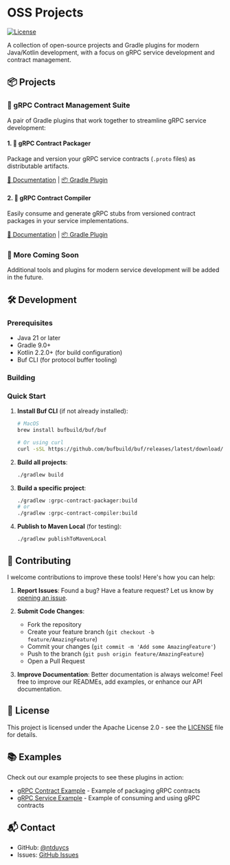 # OSS Projects

[![License](https://img.shields.io/badge/License-Apache%202.0-blue.svg)](https://opensource.org/licenses/Apache-2.0)

A collection of open-source projects and Gradle plugins for modern Java/Kotlin development, with a focus on gRPC service development and contract management.

## 📦 Projects

### 🔄 gRPC Contract Management Suite

A pair of Gradle plugins that work together to streamline gRPC service development:

#### 1. 🚀 gRPC Contract Packager
Package and version your gRPC service contracts (`.proto` files) as distributable artifacts.

[📖 Documentation](grpc-contract-packager/README.md) | 
[📦 Gradle Plugin](https://plugins.gradle.org/plugin/io.github.ntduycs.oss.grpc.packager)

#### 2. 🔌 gRPC Contract Compiler
Easily consume and generate gRPC stubs from versioned contract packages in your service implementations.

[📖 Documentation](grpc-contract-compiler/README.md) | 
[📦 Gradle Plugin](https://plugins.gradle.org/plugin/io.github.ntduycs.oss.grpc.compiler)

### 🚧 More Coming Soon
Additional tools and plugins for modern service development will be added in the future.

## 🛠 Development

### Prerequisites
- Java 21 or later
- Gradle 9.0+
- Kotlin 2.2.0+ (for build configuration)
- Buf CLI (for protocol buffer tooling)

### Building

### Quick Start

1. **Install Buf CLI** (if not already installed):
   ```bash
   # MacOS
   brew install bufbuild/buf/buf
   
   # Or using curl
   curl -sSL https://github.com/bufbuild/buf/releases/latest/download/install.sh | sh -s -- -b $(go env GOPATH)/bin
   ```

2. **Build all projects**:
   ```bash
   ./gradlew build
   ```

3. **Build a specific project**:
   ```bash
   ./gradlew :grpc-contract-packager:build
   # or
   ./gradlew :grpc-contract-compiler:build
   ```

4. **Publish to Maven Local** (for testing):
   ```bash
   ./gradlew publishToMavenLocal
   ```

## 🤝 Contributing

I welcome contributions to improve these tools! Here's how you can help:

1. **Report Issues**: Found a bug? Have a feature request? Let us know by [opening an issue](https://github.com/ntduycs/oss/issues).

2. **Submit Code Changes**:
   - Fork the repository
   - Create your feature branch (`git checkout -b feature/AmazingFeature`)
   - Commit your changes (`git commit -m 'Add some AmazingFeature'`)
   - Push to the branch (`git push origin feature/AmazingFeature`)
   - Open a Pull Request

3. **Improve Documentation**: Better documentation is always welcome! Feel free to improve our READMEs, add examples, or enhance our API documentation.

## 📄 License

This project is licensed under the Apache License 2.0 - see the [LICENSE](LICENSE) file for details.

## 📚 Examples

Check out our example projects to see these plugins in action:

- [gRPC Contract Example](examples/grpc-contract) - Example of packaging gRPC contracts
- [gRPC Service Example](examples/grpc-service) - Example of consuming and using gRPC contracts

## 📬 Contact

- GitHub: [@ntduycs](https://github.com/ntduycs)
- Issues: [GitHub Issues](https://github.com/ntduycs/oss/issues)
